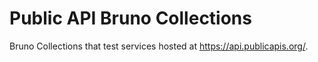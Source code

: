 # Public API Bruno Collections

Bruno Collections that test services hosted at https://api.publicapis.org/.
